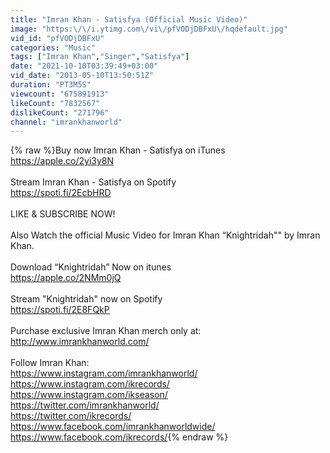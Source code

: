 ```yaml
---
title: "Imran Khan - Satisfya (Official Music Video)"
image: "https:\/\/i.ytimg.com\/vi\/pfVODjDBFxU\/hqdefault.jpg"
vid_id: "pfVODjDBFxU"
categories: "Music"
tags: ["Imran Khan","Singer","Satisfya"]
date: "2021-10-10T03:39:49+03:00"
vid_date: "2013-05-10T13:50:51Z"
duration: "PT3M5S"
viewcount: "675891913"
likeCount: "7832567"
dislikeCount: "271796"
channel: "imrankhanworld"
---
```

{% raw %}Buy now Imran Khan - Satisfya on iTunes <br /><a rel="nofollow" target="blank" href="https://apple.co/2yi3y8N">https://apple.co/2yi3y8N</a><br /><br />Stream Imran Khan - Satisfya on Spotify<br /><a rel="nofollow" target="blank" href="https://spoti.fi/2EcbHRD">https://spoti.fi/2EcbHRD</a><br /><br />LIKE &amp; SUBSCRIBE NOW!<br /><br />Also Watch the official Music Video for Imran Khan “Knightridah&quot;&quot; by Imran Khan.<br /><br />Download “Knightridah” Now on itunes<br /><a rel="nofollow" target="blank" href="https://apple.co/2NMm0jQ">https://apple.co/2NMm0jQ</a><br /><br />Stream &quot;Knightridah&quot; now on Spotify<br /> <a rel="nofollow" target="blank" href="https://spoti.fi/2E8FQkP">https://spoti.fi/2E8FQkP</a> <br /><br />Purchase exclusive Imran Khan merch only at: <br /><a rel="nofollow" target="blank" href="http://www.imrankhanworld.com/">http://www.imrankhanworld.com/</a><br /><br />Follow Imran Khan:<br /><a rel="nofollow" target="blank" href="https://www.instagram.com/imrankhanworld/">https://www.instagram.com/imrankhanworld/</a><br /><a rel="nofollow" target="blank" href="https://www.instagram.com/ikrecords/">https://www.instagram.com/ikrecords/</a><br /><a rel="nofollow" target="blank" href="https://www.instagram.com/ikseason/">https://www.instagram.com/ikseason/</a><br /><a rel="nofollow" target="blank" href="https://twitter.com/imrankhanworld/">https://twitter.com/imrankhanworld/</a><br /><a rel="nofollow" target="blank" href="https://twitter.com/ikrecords/">https://twitter.com/ikrecords/</a><br /><a rel="nofollow" target="blank" href="https://www.facebook.com/imrankhanworldwide/">https://www.facebook.com/imrankhanworldwide/</a><br /><a rel="nofollow" target="blank" href="https://www.facebook.com/ikrecords/">https://www.facebook.com/ikrecords/</a>{% endraw %}
